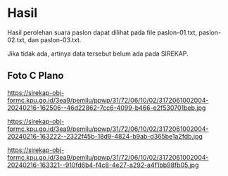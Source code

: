 # Hasil

Hasil perolehan suara paslon dapat dilihat pada file paslon-01.txt, paslon-02.txt, dan paslon-03.txt.

Jika tidak ada, artinya data tersebut belum ada pada SIREKAP.

## Foto C Plano

https://sirekap-obj-formc.kpu.go.id/3ea9/pemilu/ppwp/31/72/06/10/02/3172061002004-20240216-162506--46d22862-7cc6-4099-b466-e2f530701beb.jpg

https://sirekap-obj-formc.kpu.go.id/3ea9/pemilu/ppwp/31/72/06/10/02/3172061002004-20240216-163222--2322f45b-18d9-4824-b9ab-d365be1a2fdb.jpg

https://sirekap-obj-formc.kpu.go.id/3ea9/pemilu/ppwp/31/72/06/10/02/3172061002004-20240216-163321--910fd6b4-f4c8-4e27-a292-a4f1bb98fb05.jpg
